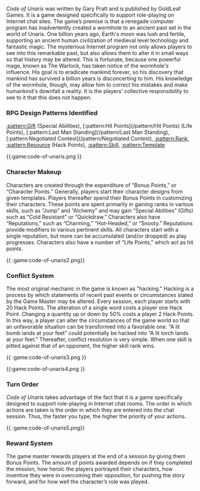 *Code of Unaris* was written by Gary Pratt and is published by GoldLeaf Games. It is a
game designed specifically to support role-playing on Internet chat sites. The game’s
premise is that a renegade computer program has inadvertently created a wormhole to
an ancient past set in the world of Unaris. One billion years ago, Earth's moon was lush
and fertile, supporting an ancient human civilization of medieval level technology and
fantastic magic. The mysterious Internet program not only allows players to see into
this remarkable past, but also allows them to alter it in small ways so that history may
be altered. This is fortunate, because one powerful mage, known as The Warlock, has
taken notice of the wormhole's influence. His goal is to eradicate mankind forever, so
his discovery that mankind has survived a billion years is disconcerting to him. His
knowledge of the wormhole, though, may allow him to correct his mistakes and make
humankind's downfall a reality. It is the players’ collective responsibility to see to it
that this does not happen.

### RPG Design Patterns Identified

[:pattern:Gift](/pattern/Gift) (Special Abilities), [:pattern:Hit Points](/pattern/Hit Points) (Life Points), [:pattern:Last Man Standing](/pattern/Last Man Standing), [:pattern:Negotiated Contest](/pattern/Negotiated Contest), [:pattern:Rank](/pattern/Rank), [:pattern:Resource](/pattern/Resource) (Hack Points), [:pattern:Skill](/pattern/Skill), [:pattern:Template](/pattern/Template)

{{:game:code-of-unaris.png }}

### Character Makeup

Characters are created through the expenditure of “Bonus Points,” or “Character
Points.” Generally, players start their character designs from given templates. Players
thereafter spend their Bonus Points in customizing their characters. These points are
spent primarily in gaining ranks in various skills, such as “Jump” and “Alchemy” and
may gain “Special Abilities” (Gifts) such as “Cold Resistant” or “Quickdraw.”
Characters also have “Reputations,” such as “Charming,” “Hot-Headed,” or “Snooty.”
Reputations provide modifiers to various pertinent skills. All characters start with a
single reputation, but more can be accumulated (and/or dropped) as play progresses.
Characters also have a number of “Life Points,” which act as hit points.

{{ :game:code-of-unaris2.png}}

### Conflict System

The most original mechanic in the game is known as "hacking." Hacking is a process
by which statements of recent past events or circumstances stated by the Game Master
may be altered. Every session, each player starts with 20 Hack Points. The alteration
of a single word costs a player one Hack Point. Changing a quantity up or down by
50% costs a player 2 Hack Points. In this way, a player can alter the circumstances of
the game world so that an unfavorable situation can be transformed into a favorable
one. “A lit bomb lands at your feet” could potentially be hacked into “A lit torch lands
at your feet.” Thereafter, conflict resolution is very simple. When one skill is pitted
against that of an opponent, the higher skill rank wins.

{{ :game:code-of-unaris3.png }}

{{:game:code-of-unaris4.png }}

### Turn Order

*Code of Unaris* takes advantage of the fact that it is a game specifically designed to
support role-playing in Internet chat rooms. The order in which actions are taken is the
order in which they are entered into the chat session. Thus, the faster you type, the
higher the priority of your actions.

{{ :game:code-of-unaris5.png}}

### Reward System

The game master rewards players at the end of a session by giving them Bonus Points.
The amount of points awarded depends on if they completed the mission, how heroic
the players portrayed their characters, how inventive they were in overcoming their
opposition, for pushing the story forward, and for how well the character’s role was
played.



